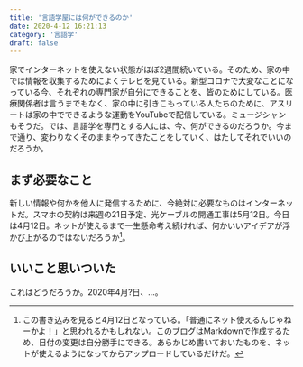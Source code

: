 ```yaml
---
title: '言語学屋には何ができるのか'
date: 2020-4-12 16:21:13
category: '言語学'
draft: false
---
```

家でインターネットを使えない状態がほぼ2週間続いている。そのため、家の中では情報を収集するためによくテレビを見ている。新型コロナで大変なことになっている今、それぞれの専門家が自分にできることを、皆のためにしている。医療関係者は言うまでもなく、家の中に引きこもっている人たちのために、アスリートは家の中でできるような運動をYouTubeで配信している。ミュージシャンもそうだ。では、言語学を専門とする人には、今、何ができるのだろうか。今まで通り、変わりなくそのままやってきたことをしていく、はたしてそれでいいのだろうか。

## まず必要なこと
新しい情報や何かを他人に発信するために、今絶対に必要なものはインターネットだ。スマホの契約は来週の21日予定、光ケーブルの開通工事は5月12日。今日は4月12日。ネットが使えるまで一生懸命考え続ければ、何かいいアイデアが浮かび上がるのではないだろうか[^1]。

## いいこと思いついた
これはどうだろうか。2020年4月?日、…。


[^1]:この書き込みを見ると4月12日となっている。「普通にネット使えるんじゃねーかよ！」と思われるかもしれない。このブログはMarkdownで作成するため、日付の変更は自分勝手にできる。あらかじめ書いておいたものを、ネットが使えるようになってからアップロードしているだけだ。